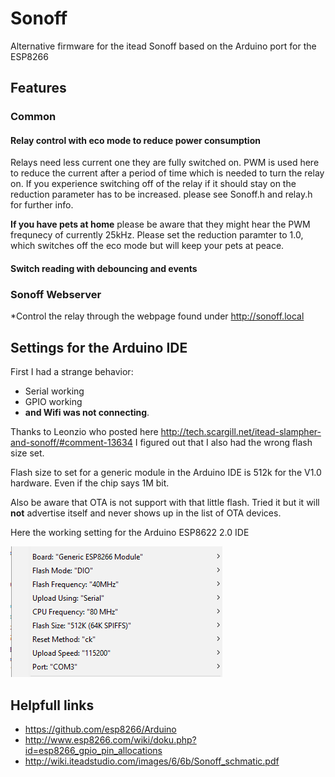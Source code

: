 # Sonoff
Alternative firmware for the itead Sonoff based on the Arduino port for the ESP8266

## Features
### Common
#### Relay control with eco mode to reduce power consumption
Relays need less current one they are fully switched on. PWM is used here to reduce the current after a period of time which is needed to turn the relay on. If you experience switching off of the relay if it should stay on the reduction parameter has to be increased. please see Sonoff.h and relay.h for further info.

**If you have pets at home** please be aware that they might hear the PWM frequnecy of currently 25kHz. Please set the reduction paramter to 1.0, which switches off the eco mode but will keep your pets at peace. 
#### Switch reading with debouncing and events
### Sonoff Webserver
*Control the relay through the webpage found under http://sonoff.local
## Settings for the Arduino IDE

First I had a strange behavior:
* Serial working 
* GPIO working
* **and Wifi was not connecting**.

Thanks to Leonzio who posted here http://tech.scargill.net/itead-slampher-and-sonoff/#comment-13634 I figured out that I also had the wrong flash size set. 

Flash size to set for a generic module in the Arduino IDE is 512k for the V1.0 hardware. Even if the chip says 1M bit.

Also be aware that OTA is not support with that little flash. Tried it but it will **not** advertise itself and never shows up in the list of OTA devices.

Here the working setting for the Arduino ESP8622 2.0 IDE

![Board settings](BoardSettings.png)

## Helpfull links
* https://github.com/esp8266/Arduino
* http://www.esp8266.com/wiki/doku.php?id=esp8266_gpio_pin_allocations
* http://wiki.iteadstudio.com/images/6/6b/Sonoff_schmatic.pdf

